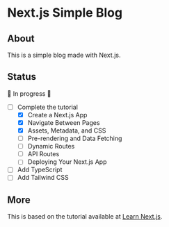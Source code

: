 # Next.js Simple Blog
## About
This is a simple blog made with Next.js.
## Status
:construction: In progress :construction:
- [ ] Complete the tutorial
  - [x] Create a Next.js App
  - [x] Navigate Between Pages
  - [x] Assets, Metadata, and CSS
  - [ ] Pre-rendering and Data Fetching
  - [ ] Dynamic Routes
  - [ ] API Routes
  - [ ] Deploying Your Next.js App
- [ ] Add TypeScript
- [ ] Add Tailwind CSS
## More
This is based on the tutorial available at
[Learn Next.js](https://nextjs.org/learn).
